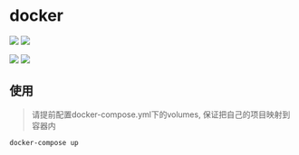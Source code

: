 
**docker**
===========

[![](https://img.shields.io/badge/docker-php_phalcon_swoole_redis-099cec?logo=docker)](https://hub.docker.com/r/twbworld/php-phalcon-swoole-redis)
[![](https://img.shields.io/badge/dockerfile-php_phalcon_swoole_redis-00d1b2?logo=github)](https://github.com/twbworld/docker-php-phalcon-swoole-redis)

[![](https://img.shields.io/badge/docker-hugo_go_git-099cec?logo=docker)](https://hub.docker.com/r/twbworld/hugo-go-git)
[![](https://img.shields.io/badge/dockerfile-phugo_go_git-00d1b2?logo=github)](https://github.com/twbworld/docker-hugo-go-git)


## 使用

> 请提前配置docker-compose.yml下的volumes, 保证把自己的项目映射到容器内

```shell
docker-compose up
```
